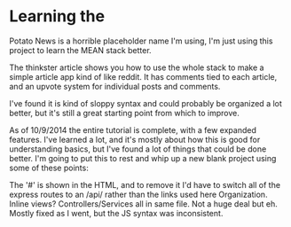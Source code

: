 Learning the 
=========


Potato News is a horrible placeholder name I'm using, I'm just using this project to learn the MEAN stack better.

The thinkster article shows you how to use the whole stack to make a simple article app kind of like reddit.  It has comments tied to each article, and an upvote system for individual posts and comments.

I've found it is kind of sloppy syntax and could probably be organized a lot better, but it's still a great starting point from which to improve.

As of 10/9/2014 the entire tutorial is complete, with a few expanded features.
I've learned a lot, and it's mostly about how this is good for understanding basics, but I've found a lot of things that could be done better.  I'm going to put this to rest and whip up a new blank project using some of these points:

The '#' is shown in the HTML, and to remove it I'd have to switch all of the express routes to an /api/ rather than the links used here
Organization.  Inline views?  Controllers/Services all in same file.  Not a huge deal but eh.
Mostly fixed as I went, but the JS syntax was inconsistent.